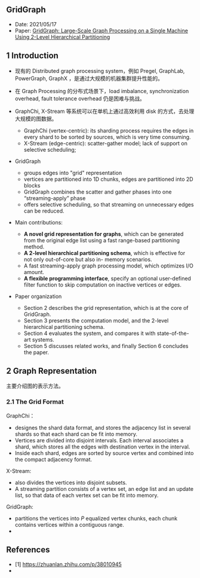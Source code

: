 ## GridGraph

- Date: 2021/05/17
- Paper: [GridGraph: Large-Scale Graph Processing on a Single Machine Using 2-Level Hierarchical Partitioning](https://www.usenix.org/conference/atc15/technical-session/presentation/zhu)



## 1 Introduction

- 现有的 Distributed graph processing system，例如 Pregel, GraphLab, PowerGraph, GraphX ，是通过大规模的机器集群提升性能的。
- 在 Graph Processing 的分布式场景下，load imbalance, synchronization overhead, fault tolerance overhead 仍是困难与挑战。
- GraphChi, X-Stream 等系统可以在单机上通过高效利用 disk 的方式，去处理大规模的图数据。
  - GraphChi (vertex-centric): its sharding process requires the edges in every shard to be sorted by sources, which is very time consuming.
  - X-Stream (edge-centric): scatter-gather model; lack of support on selective scheduling;
- GridGraph
  - groups edges into "grid" representation
  - vertices are partitioned into 1D chunks, edges are partitioned into 2D blocks
  - GridGraph combines the scatter and gather phases into one “streaming-apply” phase
  - offers selective scheduling, so that streaming on unnecessary edges can be reduced.

- Main contributions:
  - **A novel grid representation for graphs**, which can be generated from the original edge list using a fast range-based partitioning method.
  - **A 2-level hierarchical partitioning schema**, which is effective for not only out-of-core but also in- memory scenarios.
  - A fast streaming-apply graph processing model, which optimizes I/O amount.
  - **A flexible programming interface**, specify an optional user-defined filter function to skip computation on inactive vertices or edges.
- Paper organization
  - Section 2 describes the grid representation, which is at the core of GridGraph. 
  - Section 3 presents the computation model, and the 2-level hierarchical partitioning schema. 
  - Section 4 evaluates the system, and compares it with state-of-the-art systems. 
  - Section 5 discusses related works, and finally Section 6 concludes the paper.



## 2 Graph Representation

主要介绍图的表示方法。

### 2.1 The Grid Format

GraphChi：

- designes the shard data format, and stores the adjacency list in several shards so that each shard can be fit into memory.
- Vertices are divided into disjoint intervals. Each interval associates a shard, which stores all the edges with destination vertex in the interval.
- Inside each shard, edges are sorted by source vertex and combined into the compact adjacency format.

X-Stream:

- also divides the vertices into disjoint subsets.
- A streaming partition consists of a vertex set, an edge list and an update list, so that data of each vertex set can be fit into memory.

GridGraph:

- partitions the vertices into *P* equalized vertex chunks, each chunk contains vertices within a contiguous range.
- 



## References

- [1] https://zhuanlan.zhihu.com/p/38010945
- 